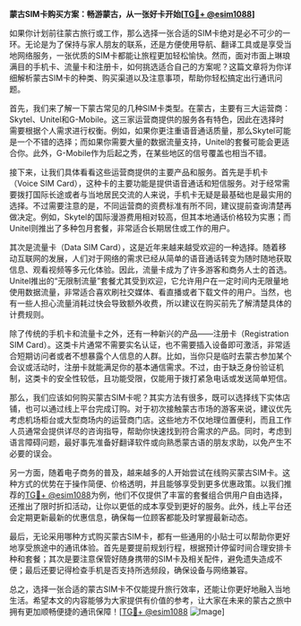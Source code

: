 **蒙古SIM卡购买方案：畅游蒙古，从一张好卡开始[[TG💪+ @esim1088](https://t.me/s/esim1088)]**

如果你计划前往蒙古旅行或工作，那么选择一张合适的SIM卡绝对是必不可少的一环。无论是为了保持与家人朋友的联系，还是方便使用导航、翻译工具或是享受当地网络服务，一张优质的SIM卡都能让旅程更加轻松愉快。然而，面对市面上琳琅满目的手机卡、流量卡和注册卡，如何挑选适合自己的方案呢？这篇文章将为你详细解析蒙古SIM卡的种类、购买渠道以及注意事项，帮助你轻松搞定出行通讯问题。

首先，我们来了解一下蒙古常见的几种SIM卡类型。在蒙古，主要有三大运营商：Skytel、Unitel和G-Mobile。这三家运营商提供的服务各有特色，因此在选择时需要根据个人需求进行权衡。例如，如果你更注重语音通话质量，那么Skytel可能是一个不错的选择；而如果你需要大量的数据流量支持，Unitel的套餐可能会更适合你。此外，G-Mobile作为后起之秀，在某些地区的信号覆盖也相当不错。

接下来，让我们具体看看这些运营商提供的主要产品和服务。首先是手机卡（Voice SIM Card），这种卡的主要功能是提供语音通话和短信服务。对于经常需要拨打国际长途或者与当地居民交流的人来说，手机卡无疑是最基础也是最实用的选择。不过需要注意的是，不同运营商的资费标准有所不同，建议提前查询清楚再做决定。例如，Skytel的国际漫游费用相对较高，但其本地通话价格较为实惠；而Unitel则推出了多种包月套餐，非常适合长期居住或工作的用户。

其次是流量卡（Data SIM Card），这是近年来越来越受欢迎的一种选择。随着移动互联网的发展，人们对于网络的需求已经从简单的语音通话转变为随时随地获取信息、观看视频等多元化体验。因此，流量卡成为了许多游客和商务人士的首选。Unitel推出的“无限制流量”套餐尤其受到欢迎，它允许用户在一定时间内无限量地使用数据流量，非常适合喜欢刷社交媒体、看直播或者下载文件的用户。当然，也有一些人担心流量消耗过快会导致额外收费，所以建议在购买前先了解清楚具体的计费规则。

除了传统的手机卡和流量卡之外，还有一种新兴的产品——注册卡（Registration SIM Card）。这类卡片通常不需要实名认证，也不需要插入设备即可激活，非常适合短期访问者或者不想暴露个人信息的人群。比如，当你只是临时去蒙古参加某个会议或活动时，注册卡就能满足你的基本通信需求。不过，由于缺乏身份验证机制，这类卡的安全性较低，且功能受限，仅能用于拨打紧急电话或发送简单短信。

那么，我们应该如何购买蒙古SIM卡呢？其实方法有很多，既可以选择线下实体店铺，也可以通过线上平台完成订购。对于初次接触蒙古市场的游客来说，建议优先考虑机场柜台或大型商场内的运营商门店。这些地方不仅地理位置便利，而且工作人员通常会提供详尽的咨询指导，帮助你快速找到符合需求的产品。同时，考虑到语言障碍问题，最好事先准备好翻译软件或向熟悉蒙古语的朋友求助，以免产生不必要的误会。

另一方面，随着电子商务的普及，越来越多的人开始尝试在线购买蒙古SIM卡。这种方式的优势在于操作简便、价格透明，并且能够享受到更多优惠政策。以我们推荐的[TG💪+ @esim1088](https://t.me/s/esim1088)为例，他们不仅提供了丰富的套餐组合供用户自由选择，还推出了限时折扣活动，让你以更低的成本享受到更好的服务。此外，线上平台还会定期更新最新的优惠信息，确保每一位顾客都能及时掌握最新动态。

最后，无论采用哪种方式购买蒙古SIM卡，都有一些通用的小贴士可以帮助你更好地享受旅途中的通讯体验。首先是要提前规划行程，根据预计停留时间合理安排卡种和套餐；其次是要注意保管好随身携带的SIM卡及相关配件，避免遗失造成不便；最后还要记得检查手机是否支持所选频段，确保设备与网络兼容。

总之，选择一张合适的蒙古SIM卡不仅能提升旅行效率，还能让你更好地融入当地生活。希望本文的内容能够为大家提供有价值的参考，让大家在未来的蒙古之旅中拥有更加顺畅便捷的通讯保障！[[TG💪+ @esim1088](https://t.me/s/esim1088) ![Image](https://i.postimg.cc/4NQfJmqS/Snipaste-2025-05-13-00-14-12.png)]